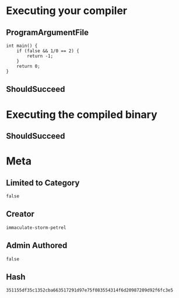 # Executing your compiler

## ProgramArgumentFile

```
int main() {
    if (false && 1/0 == 2) {
        return -1;
    }
    return 0;
}
```

## ShouldSucceed

# Executing the compiled binary

## ShouldSucceed

# Meta

## Limited to Category

```
false
```

## Creator

```
immaculate-storm-petrel
```

## Admin Authored

```
false
```

## Hash

```
351155df35c1352cba663517291d97e75f083554314f6d20987209d92f6fc3e5
```
